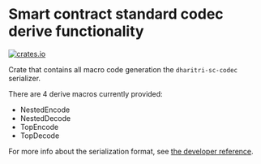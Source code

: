 # Smart contract standard codec derive functionality

[![crates.io](https://img.shields.io/crates/v/dharitri-sc-codec-derive.svg)](https://crates.io/crates/dharitri-sc-codec-derive) 

Crate that contains all macro code generation the `dharitri-sc-codec` serializer.

There are 4 derive macros currently provided:
* NestedEncode
* NestedDecode
* TopEncode
* TopDecode

For more info about the serialization format, see [the developer reference](https://docs.dharitri.org/developers/developer-reference/serialization-format/).
